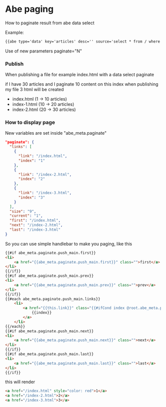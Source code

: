 # Abe paging

How to paginate result from abe data select

Example:

```html
{{abe type='data' key='articles' desc='' source='select * from / where template=article' editable="false" tab='default' paginate="10"}}
```

Use of new parameters paginate="N"

### Publish

When publishing a file for example index.html with a data select paginate

if I have 30 articles and I paginate 10 content on this index when publishing my file 3 html will be created

- index.html (1 -> 10 articles)
- index-1.html (10 -> 20 articles)
- index-2.html (20 -> 30 articles)

### How to display page

New variables are set inside "abe_meta.paginate"

```json
"paginate": {
  "links": [
    {
      "link": "/index.html",
      "index": "1"
    },
    {
      "link": "/index-2.html",
      "index": "2"
    },
    {
      "link": "/index-3.html",
      "index": "3"
    }
  ],
  "size": "9",
  "current": "1",
  "first": "/index.html",
  "next": "/index-2.html",
  "last": "/index-3.html"
}
```

So you can use simple handlebar to make you paging, like this

```html
{{#if abe_meta.paginate.push_main.first}}
<li>
    <a href="{{abe_meta.paginate.push_main.first}}" class="">first</a>
</li>
{{/if}}
{{#if abe_meta.paginate.push_main.prev}}
<li>
    <a href="{{abe_meta.paginate.push_main.prev}}" class="">prev</a>
</li>
{{/if}}
{{#each abe_meta.paginate.push_main.links}}
    <li>
        <a href="{{this.link}}" class="{{#ifCond index @root.abe_meta.paginate.push_main.current}}[ selected class ]{{/ifCond}}">
            {{index}}
        </a>
    </li>
{{/each}}
{{#if abe_meta.paginate.push_main.next}}
<li>
    <a href="{{abe_meta.paginate.push_main.next}}" class="">next</a>
</li>
{{/if}}
{{#if abe_meta.paginate.push_main.last}}
<li>
    <a href="{{abe_meta.paginate.push_main.last}}" class="">last</a>
</li>
{{/if}}
```

this will render

```html
<a href="/index.html" style="color: red">1</a>
<a href="/index-2.html">2</a>
<a href="/index-3.html">3</a>
```